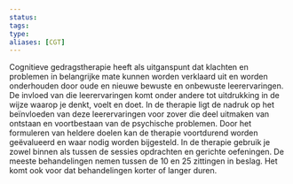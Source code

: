 ```yaml
---
status: 
tags: 
type:
aliases: [CGT]
---
```


Cognitieve gedragstherapie heeft als uitganspunt dat klachten en problemen in belangrijke mate kunnen worden verklaard uit en worden onderhouden door oude en nieuwe bewuste en onbewuste leerervaringen. De invloed van die leerervaringen komt onder andere tot uitdrukking in de wijze waarop je denkt, voelt en doet. In de therapie ligt de nadruk op het beïnvloeden van deze leerervaringen voor zover die deel uitmaken van ontstaan en voortbestaan van de psychische problemen. Door het formuleren van heldere doelen kan de therapie voortdurend worden geëvalueerd en waar nodig worden bijgesteld. In de therapie gebruik je zowel binnen als tussen de sessies opdrachten en gerichte oefeningen. De meeste behandelingen nemen tussen de 10 en 25 zittingen in beslag. Het komt ook voor dat behandelingen korter of langer duren.